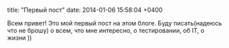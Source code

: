 title: "Первый пост"
date: 2014-01-06 15:58:04 +0400

Всем привет! Это мой первый пост на этом блоге. Буду писать(надеюсь что не брошу) о всем, что мне интересно, о тестировании, об IT, о жизни )) 
